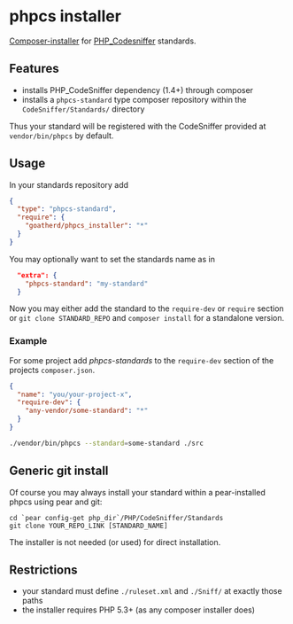 phpcs installer
===============

[Composer-installer](http://getcomposer.org/doc/articles/custom-installers.md) for
[PHP_Codesniffer](https://github.com/squizlabs/PHP_CodeSniffer) standards.

Features
--------

* installs PHP_CodeSniffer dependency (1.4+) through composer
* installs a `phpcs-standard` type composer repository within the `CodeSniffer/Standards/` directory

Thus your standard will be registered with the CodeSniffer provided at `vendor/bin/phpcs` by default.

Usage
-----

In your standards repository add
```json
{
  "type": "phpcs-standard",
  "require": {
    "goatherd/phpcs_installer": "*"
  }
}
```

You may optionally want to set the standards name as in
```json
  "extra": {
    "phpcs-standard": "my-standard"
  }
```

Now you may either add the standard to the `require-dev` or `require` section or `git clone STANDARD_REPO` and `composer install` for a standalone version.

### Example

For some project add *phpcs-standards* to the `require-dev` section of the projects `composer.json`.

```json
{
  "name": "you/your-project-x",
  "require-dev": {
    "any-vendor/some-standard": "*"
  }
}
```

```sh
./vendor/bin/phpcs --standard=some-standard ./src
```

Generic git install
-------------------

Of course you may always install your standard within a pear-installed phpcs using pear and git:
```
cd `pear config-get php_dir`/PHP/CodeSniffer/Standards
git clone YOUR_REPO_LINK [STANDARD_NAME]
```

The installer is not needed (or used) for direct installation.

Restrictions
------------

* your standard must define `./ruleset.xml` and `./Sniff/` at exactly those paths
* the installer requires PHP 5.3+ (as any composer installer does)
